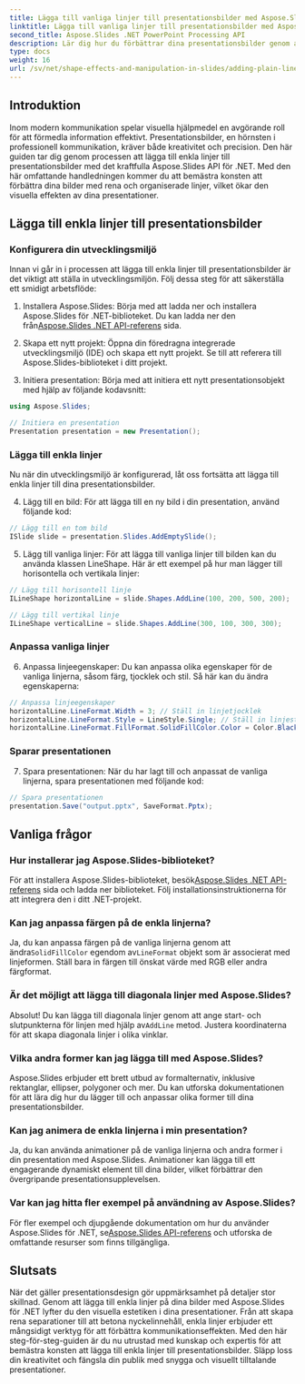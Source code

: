 ```yaml
---
title: Lägga till vanliga linjer till presentationsbilder med Aspose.Slides
linktitle: Lägga till vanliga linjer till presentationsbilder med Aspose.Slides
second_title: Aspose.Slides .NET PowerPoint Processing API
description: Lär dig hur du förbättrar dina presentationsbilder genom att lägga till enkla linjer med Aspose.Slides för .NET. Följ den här omfattande guiden med steg-för-steg-instruktioner och källkodsexempel.
type: docs
weight: 16
url: /sv/net/shape-effects-and-manipulation-in-slides/adding-plain-lines/
---
```


## Introduktion

Inom modern kommunikation spelar visuella hjälpmedel en avgörande roll för att förmedla information effektivt. Presentationsbilder, en hörnsten i professionell kommunikation, kräver både kreativitet och precision. Den här guiden tar dig genom processen att lägga till enkla linjer till presentationsbilder med det kraftfulla Aspose.Slides API för .NET. Med den här omfattande handledningen kommer du att bemästra konsten att förbättra dina bilder med rena och organiserade linjer, vilket ökar den visuella effekten av dina presentationer.

## Lägga till enkla linjer till presentationsbilder

### Konfigurera din utvecklingsmiljö

Innan vi går in i processen att lägga till enkla linjer till presentationsbilder är det viktigt att ställa in utvecklingsmiljön. Följ dessa steg för att säkerställa ett smidigt arbetsflöde:

1.  Installera Aspose.Slides: Börja med att ladda ner och installera Aspose.Slides för .NET-biblioteket. Du kan ladda ner den från[Aspose.Slides .NET API-referens](https://reference.aspose.com/slides/net/) sida.

2. Skapa ett nytt projekt: Öppna din föredragna integrerade utvecklingsmiljö (IDE) och skapa ett nytt projekt. Se till att referera till Aspose.Slides-biblioteket i ditt projekt.

3. Initiera presentation: Börja med att initiera ett nytt presentationsobjekt med hjälp av följande kodavsnitt:

```csharp
using Aspose.Slides;

// Initiera en presentation
Presentation presentation = new Presentation();
```

### Lägga till enkla linjer

Nu när din utvecklingsmiljö är konfigurerad, låt oss fortsätta att lägga till enkla linjer till dina presentationsbilder.

4. Lägg till en bild: För att lägga till en ny bild i din presentation, använd följande kod:

```csharp
// Lägg till en tom bild
ISlide slide = presentation.Slides.AddEmptySlide();
```

5. Lägg till vanliga linjer: För att lägga till vanliga linjer till bilden kan du använda klassen LineShape. Här är ett exempel på hur man lägger till horisontella och vertikala linjer:

```csharp
// Lägg till horisontell linje
ILineShape horizontalLine = slide.Shapes.AddLine(100, 200, 500, 200);

// Lägg till vertikal linje
ILineShape verticalLine = slide.Shapes.AddLine(300, 100, 300, 300);
```

### Anpassa vanliga linjer

6. Anpassa linjeegenskaper: Du kan anpassa olika egenskaper för de vanliga linjerna, såsom färg, tjocklek och stil. Så här kan du ändra egenskaperna:

```csharp
// Anpassa linjeegenskaper
horizontalLine.LineFormat.Width = 3; // Ställ in linjetjocklek
horizontalLine.LineFormat.Style = LineStyle.Single; // Ställ in linjestil
horizontalLine.LineFormat.FillFormat.SolidFillColor.Color = Color.Black; // Ställ in linjefärg
```

### Sparar presentationen

7. Spara presentationen: När du har lagt till och anpassat de vanliga linjerna, spara presentationen med följande kod:

```csharp
// Spara presentationen
presentation.Save("output.pptx", SaveFormat.Pptx);
```

## Vanliga frågor

### Hur installerar jag Aspose.Slides-biblioteket?
 För att installera Aspose.Slides-biblioteket, besök[Aspose.Slides .NET API-referens](https://reference.aspose.com/slides/net/) sida och ladda ner biblioteket. Följ installationsinstruktionerna för att integrera den i ditt .NET-projekt.

### Kan jag anpassa färgen på de enkla linjerna?
 Ja, du kan anpassa färgen på de vanliga linjerna genom att ändra`SolidFillColor` egendom av`LineFormat` objekt som är associerat med linjeformen. Ställ bara in färgen till önskat värde med RGB eller andra färgformat.

### Är det möjligt att lägga till diagonala linjer med Aspose.Slides?
 Absolut! Du kan lägga till diagonala linjer genom att ange start- och slutpunkterna för linjen med hjälp av`AddLine` metod. Justera koordinaterna för att skapa diagonala linjer i olika vinklar.

### Vilka andra former kan jag lägga till med Aspose.Slides?
Aspose.Slides erbjuder ett brett utbud av formalternativ, inklusive rektanglar, ellipser, polygoner och mer. Du kan utforska dokumentationen för att lära dig hur du lägger till och anpassar olika former till dina presentationsbilder.

### Kan jag animera de enkla linjerna i min presentation?
Ja, du kan använda animationer på de vanliga linjerna och andra former i din presentation med Aspose.Slides. Animationer kan lägga till ett engagerande dynamiskt element till dina bilder, vilket förbättrar den övergripande presentationsupplevelsen.

### Var kan jag hitta fler exempel på användning av Aspose.Slides?
 För fler exempel och djupgående dokumentation om hur du använder Aspose.Slides för .NET, se[Aspose.Slides API-referens](https://reference.aspose.com/slides/net/) och utforska de omfattande resurser som finns tillgängliga.

## Slutsats

När det gäller presentationsdesign gör uppmärksamhet på detaljer stor skillnad. Genom att lägga till enkla linjer på dina bilder med Aspose.Slides för .NET lyfter du den visuella estetiken i dina presentationer. Från att skapa rena separationer till att betona nyckelinnehåll, enkla linjer erbjuder ett mångsidigt verktyg för att förbättra kommunikationseffekten. Med den här steg-för-steg-guiden är du nu utrustad med kunskap och expertis för att bemästra konsten att lägga till enkla linjer till presentationsbilder. Släpp loss din kreativitet och fängsla din publik med snygga och visuellt tilltalande presentationer.